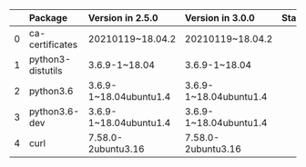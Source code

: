 <!-- markdown-link-check-disable -->

|    | Package           | Version in 2.5.0       | Version in 3.0.0       | Status   |
|---:|:------------------|:-----------------------|:-----------------------|:---------|
|  0 | ca-certificates   | 20210119~18.04.2       | 20210119~18.04.2       |          |
|  1 | python3-distutils | 3.6.9-1~18.04          | 3.6.9-1~18.04          |          |
|  2 | python3.6         | 3.6.9-1~18.04ubuntu1.4 | 3.6.9-1~18.04ubuntu1.4 |          |
|  3 | python3.6-dev     | 3.6.9-1~18.04ubuntu1.4 | 3.6.9-1~18.04ubuntu1.4 |          |
|  4 | curl              | 7.58.0-2ubuntu3.16     | 7.58.0-2ubuntu3.16     |          |